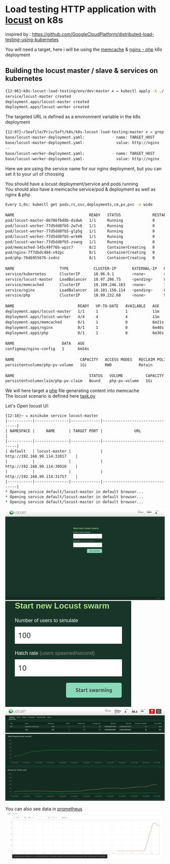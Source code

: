 # Load testing HTTP application with [locust](https://locust.io/) on k8s

inspired by : https://github.com/GoogleCloudPlatform/distributed-load-testing-using-kubernetes


You will need a target, here i will be using the [memcache](https://github.com/arnnow/k8s-memcached) & [nginx -
php](https://github.com/arnnow/k8s-nginx-php) k8s deployment

## Building the locust master / slave & services on kubernetes

```bash
{12:06}~k8s-locust-load-testing/env/dev:master ✗ ➭ kubectl apply -k ./
service/locust-master created
deployment.apps/locust-master created
deployment.apps/locust-worker created
```

The targeted URL is defined as a environment variable in the k8s deployment
```bash
{12:07}~/Seafile/Priv/Soft/k8s/k8s-locust-load-testing:master ✗ ➭ grep -ri -A 1 TARGET base
base/locust-master-deployment.yaml:            - name: TARGET_HOST
base/locust-master-deployment.yaml-              value: http://nginx
--
base/locust-worker-deployment.yaml:            - name: TARGET_HOST
base/locust-worker-deployment.yaml-              value: http://nginx
```
Here we are using the service name for our nginx deployment, but you can set it to your url of choosing

You should have a locust deployment/service and pods running  
You should also have a memcache service/pod & deployment as well as nginx & php  

```bash
Every 1,0s: kubectl get pods,rc,svc,deployments,cm,pv,pvc -o wide                                                                                                                            arn: Sun Feb 23 12:18:39 2020

NAME                                 READY   STATUS              RESTARTS   AGE     IP           NODE       NOMINATED NODE   READINESS GATES
pod/locust-master-86786fbd8b-dsdwk   1/1     Running             0          11m     172.17.0.4   minikube   <none>           <none>
pod/locust-worker-77d5dd8fb5-2w7v6   1/1     Running             0          11m     172.17.0.6   minikube   <none>           <none>
pod/locust-worker-77d5dd8fb5-glp5g   1/1     Running             0          11m     172.17.0.8   minikube   <none>           <none>
pod/locust-worker-77d5dd8fb5-wrk86   1/1     Running             0          11m     172.17.0.5   minikube   <none>           <none>
pod/locust-worker-77d5dd8fb5-zswng   1/1     Running             0          11m     172.17.0.7   minikube   <none>           <none>
pod/memcached-545c49f76b-wpzc7       0/2     ContainerCreating   0          6m21s   <none>       minikube   <none>           <none>
pod/nginx-7f7dbdc484-v92pc           0/1     ContainerCreating   0          6m40s   <none>       minikube   <none>           <none>
pod/php-76d6955676-zxdnz             0/1     ContainerCreating   0          6m36s   <none>       minikube   <none>           <none>

NAME                    TYPE           CLUSTER-IP       EXTERNAL-IP   PORT(S)                                        AGE     SELECTOR
service/kubernetes      ClusterIP      10.96.0.1        <none>        443/TCP                                        12m     <none>
service/locust-master   LoadBalancer   10.97.206.75     <pending>     8089:32017/TCP,5557:30910/TCP,5558:31757/TCP   11m     app=locust-master
service/memcached       ClusterIP      10.109.246.183   <none>        11211/TCP                                      6m21s   app=memcached,tier=memcached
service/nginx           LoadBalancer   10.101.156.114   <pending>     80:30822/TCP                                   6m52s   app=nginx,tier=backend
service/php             ClusterIP      10.99.232.68     <none>        9000/TCP                                       6m43s   app=php,tier=backend

NAME                            READY   UP-TO-DATE   AVAILABLE   AGE     CONTAINERS                     IMAGES                                                      SELECTOR
deployment.apps/locust-master   1/1     1            1           11m     locust-master                  arnnow/k8s-locust-load-testing:latest                       app=locust-master
deployment.apps/locust-worker   4/4     4            4           11m     locust-worker                  arnnow/k8s-locust-load-testing:latest                       app=locust-worker
deployment.apps/memcached       0/1     1            0           6m21s   memcached,memcached-exporter   launcher.gcr.io/google/memcached1,prom/memcached-exporter   app=memcached,tier=memcached
deployment.apps/nginx           0/1     1            0           6m40s   nginx                          nginx:latest                                                app=nginx,tier=backend
deployment.apps/php             0/1     1            0           6m36s   php                            arnnow/k8s-nginx-php:latest                                 app=php,tier=backend

NAME                     DATA   AGE
configmap/nginx-config   1      6m54s

NAME                             CAPACITY   ACCESS MODES   RECLAIM POLICY   STATUS   CLAIM                  STORAGECLASS   REASON   AGE     VOLUMEMODE
persistentvolume/php-pv-volume   1Gi        RWO            Retain           Bound    default/php-pv-claim   manual                  6m46s   Filesystem

NAME                                 STATUS   VOLUME          CAPACITY   ACCESS MODES   STORAGECLASS   AGE     VOLUMEMODE
persistentvolumeclaim/php-pv-claim   Bound    php-pv-volume   1Gi        RWO            manual         6m48s   Filesystem
```

We will here target a [php](https://github.com/arnnow/k8s-nginx-php/blob/master/image/files/memcache_random.php) file generating content into memcache  
The locust scenario is defined here [task.py](image/locust-tasks/tasks.py)


Let's Open locust UI:
```
{12:18}~ ➭ minikube service locust-master
|-----------|---------------|-------------|--------------------------------|
| NAMESPACE |     NAME      | TARGET PORT |              URL               |
|-----------|---------------|-------------|--------------------------------|
| default   | locust-master |             | http://192.168.99.114:32017    |
|           |               |             | http://192.168.99.114:30910    |
|           |               |             | http://192.168.99.114:31757    |
|-----------|---------------|-------------|--------------------------------|
* Opening service default/locust-master in default browser...
* Opening service default/locust-master in default browser...
* Opening service default/locust-master in default browser...
```

![locust-home](img/locust-home.png)
![locust-swarm](img/locust-swarm.png)
![locust-statistics](img/locust-statistics.png)
![locust-graph](img/locust-graph.png)

You can also see data in [prometheus](https://github.com/arnnow/k8s-prometheus)
![prometheus-memcached_items](img/prometheus-memcached_items.png)


